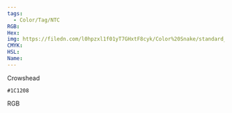 ```yaml
---
tags:
  - Color/Tag/NTC
RGB:
Hex:
img: https://filedn.com/l0hpzxl1f01yT7GHxtF8cyk/Color%20Snake/standard_csv_to_svg/%23/1C1208.svg
CMYK:
HSL:
Name:
---
```

Crowshead
```palette
#1C1208
```
RGB

